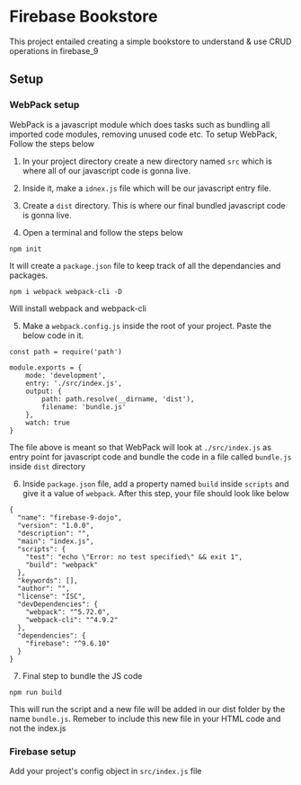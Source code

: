# Firebase Bookstore
This project entailed creating a simple bookstore to understand & use CRUD operations in firebase_9

## Setup

### WebPack setup
WebPack is a javascript module which does tasks such as bundling all imported code modules, removing unused code etc.
To setup WebPack, Follow the steps below
1. In your project directory create a new directory named `src` which is where all of our javascript code is gonna live.

2. Inside it, make a `idnex.js` file which will be our javascript entry file.

3. Create a `dist` directory. This is where our final bundled javascript code is gonna live.

4. Open a terminal and follow the steps below

```
npm init
```
It will create a `package.json` file to keep track of all the dependancies and packages.


```
npm i webpack webpack-cli -D
```
Will install webpack and webpack-cli

5. Make a `webpack.config.js` inside the root of your project. Paste the below code in it.
```
const path = require('path')

module.exports = {
    mode: 'development',
    entry: './src/index.js',
    output: {
        path: path.resolve(__dirname, 'dist'),
        filename: 'bundle.js'
    },
    watch: true
}
```

The file above is meant so that WebPack will look at `./src/index.js` as entry point for javascript code and bundle the code in a file called `bundle.js` inside `dist` directory

6. Inside `package.json` file, add a property named `build` inside `scripts` and give it a value of `webpack`. After this step, your file should look like below
```
{
  "name": "firebase-9-dojo",
  "version": "1.0.0",
  "description": "",
  "main": "index.js",
  "scripts": {
    "test": "echo \"Error: no test specified\" && exit 1",
    "build": "webpack"
  },
  "keywords": [],
  "author": "",
  "license": "ISC",
  "devDependencies": {
    "webpack": "^5.72.0",
    "webpack-cli": "^4.9.2"
  },
  "dependencies": {
    "firebase": "^9.6.10"
  }
}
```
7. Final step to bundle the JS code
```
npm run build
```
This will run the script and a new file will be added in our dist folder by the name `bundle.js`. Remeber to include this new file in your HTML code and not the index.js

### Firebase setup
Add your project's config object in `src/index.js` file